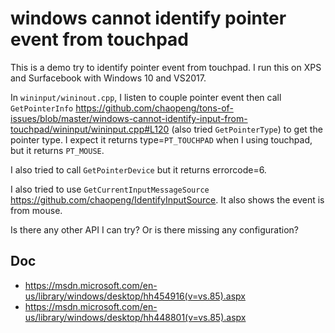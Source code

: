 # windows cannot identify pointer event from touchpad

This is a demo try to identify pointer event from touchpad. I run this on XPS 
and Surfacebook with Windows 10 and VS2017.

In `wininput/wininout.cpp`, I listen to couple pointer event then call 
`GetPointerInfo`
https://github.com/chaopeng/tons-of-issues/blob/master/windows-cannot-identify-input-from-touchpad/wininput/wininput.cpp#L120
(also tried `GetPointerType`) to get the pointer type. I expect
it returns type=`PT_TOUCHPAD` when I using touchpad, but it returns `PT_MOUSE`.

I also tried to call `GetPointerDevice` but it returns errorcode=6.

I also tried to use `GetCurrentInputMessageSource`
https://github.com/chaopeng/IdentifyInputSource. It also shows the event is from
mouse.

Is there any other API I can try? Or is there missing any configuration?

## Doc
- https://msdn.microsoft.com/en-us/library/windows/desktop/hh454916(v=vs.85).aspx
- https://msdn.microsoft.com/en-us/library/windows/desktop/hh448801(v=vs.85).aspx
